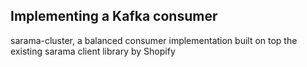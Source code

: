 ## Implementing a Kafka consumer
sarama-cluster, a balanced consumer implementation built on top the existing sarama client library by Shopify

